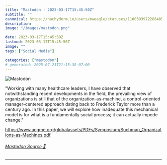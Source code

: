 ```yaml
---
title: "Mastodon - 2023-03-17T15:45:50Z"
subtitle: ""
canonical: https://hachyderm.io/users/mweagle/statuses/110039397228648562
description:
image: "/images/mastodon.png"

date: 2023-03-17T15:45:50Z
lastmod: 2023-03-17T15:45:50Z
image: ""
tags: ["Social Media"]

categories: ["mastodon"]
# generated: 2025-07-21T21:15:38-07:00
---
```

![Mastodon](/images/mastodon.png)

<p>&quot;Working with many healthcare leaders, I have observed that notwithstanding recent developments in the field, the prevailing view of organizations is still that of the organization-as-machine, a control-oriented manager-centered approach dating back to Frederick Taylor more than a century ago. In this paper, we will explore how inadequate this mechanical model is for what is a fundamentally social process; it can actually impede change.&quot;</p><p><a href="https://www.acgme.org/globalassets/PDFs/Symposium/Suchman_Organizations-as-Machines.pdf" target="_blank" rel="nofollow noopener noreferrer" translate="no"><span class="invisible">https://www.</span><span class="ellipsis">acgme.org/globalassets/PDFs/Sy</span><span class="invisible">mposium/Suchman_Organizations-as-Machines.pdf</span></a></p>


###### [Mastodon Source 🐘](https://hachyderm.io/@mweagle/110039397228648562)

___
